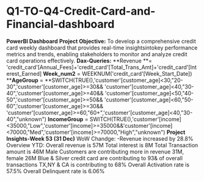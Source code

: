 # Q1-TO-Q4-Credit-Card-and-Financial-dashboard
**PowerBI Dashboard**
**Project Objective:**
To develop a comprehensive credit card weekly dashboard that provides real-time insightsintokey performance metrics and trends, enabling stakeholders to monitor and analyze credit card operations effectively.
**Dax-Queries:**
**Revenue **= 'credit_card'[Annual_Fees]+'credit_card'[Total_Trans_Amt]+'credit_card'[Interest_Earned]
**Week_num2** = WEEKNUM('credit_card'[Week_Start_Date])
****AgeGroup** = **SWITCH(TRUE(),'customer'[customer_age]<30,"20-30",'customer'[customer_age]>=30&& 'customer'[customer_age]<40,"30-40",'customer'[customer_age]>=40&& 'customer'[customer_age]<50,"40-50",'customer'[customer_age]>=50&& 'customer'[customer_age]<60,"50-60",'customer'[customer_age]>=30&& 'customer'[customer_age]>=60,"60+",'customer'[customer_age]<40,"30-40","unknown")
**IncomeGroup** = SWITCH(TRUE(),'customer'[income]<35000,"Low",'customer'[income]>=35000&&'customer'[income]<70000,"Med",'customer'[income]>=70000,"High","unknown")
**Project Insights-Week 53  (31 Dec)**
WoW Chandge: 
-Revenue increased by 28.8%
Overview YTD:
Overall revenue is 57M
Total interest is 8M
Total Transaction amount is 46M
Male Customers are contributing more in revenue 31M, female 26M
Blue & Silver credit card are contributing to 93& of overall transactions
TX,NY & CA is contributing to 68%
Overall Activation rate is 57.5%
Overall Delinquent rate is 6.06%
